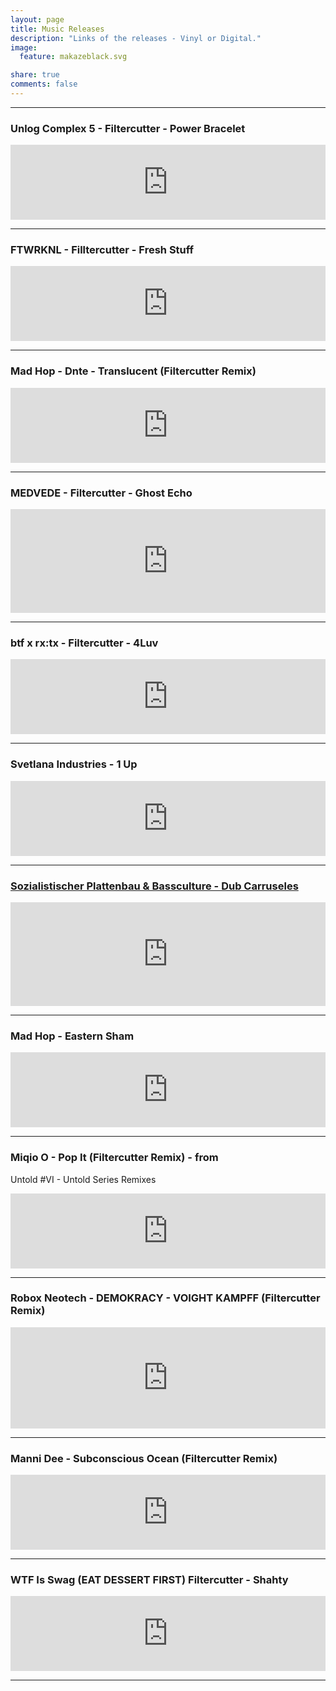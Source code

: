 ```yaml
---
layout: page
title: Music Releases
description: "Links of the releases - Vinyl or Digital."
image:
  feature: makazeblack.svg

share: true
comments: false
---
```



---

### Unlog Complex 5 - Filtercutter - Power Bracelet

<iframe style="border: 0; width: 100%; height: 120px;" src="https://bandcamp.com/EmbeddedPlayer/album=1829858254/size=large/bgcol=ffffff/linkcol=0687f5/tracklist=false/artwork=small/track=2684434965/transparent=true/" seamless><a href="http://unlog1.bandcamp.com/album/va-unlog-complex-05">VA - Unlog Complex #05 by Filtercutter</a></iframe>

---

### FTWRKNL - Filltercutter - Fresh Stuff

<iframe style="border: 0; width: 100%; height: 120px;" src="https://bandcamp.com/EmbeddedPlayer/album=3993077690/size=large/bgcol=ffffff/linkcol=0687f5/tracklist=false/artwork=small/track=2940970276/transparent=true/" seamless><a href="http://fwnl.bandcamp.com/album/ftwrknl-2">FTWRKNL #2 by FTWRKNL</a></iframe>

---

### Mad Hop - Dnte - Translucent (Filtercutter Remix)

<iframe style="border: 0; width: 100%; height: 120px;" src="https://bandcamp.com/EmbeddedPlayer/album=817380093/size=large/bgcol=ffffff/linkcol=0687f5/tracklist=false/artwork=small/track=2662396733/transparent=true/" seamless><a href="http://mad-hop.bandcamp.com/album/moments">Moments by Dnte</a></iframe>

---

### MEDVEDE - Filtercutter - Ghost Echo

<iframe width="100%" height="166" scrolling="no" frameborder="no" src="https://w.soundcloud.com/player/?url=https%3A//api.soundcloud.com/tracks/162950128&amp;color=ff5500&amp;auto_play=false&amp;hide_related=false&amp;show_comments=true&amp;show_user=true&amp;show_reposts=false"></iframe>

---

### btf x rx​:​tx - Filtercutter - 4Luv

<iframe style="border: 0; width: 100%; height: 120px;" src="http://bandcamp.com/EmbeddedPlayer/album=1818346369/size=large/bgcol=ffffff/linkcol=0687f5/tracklist=false/artwork=small/track=2561309440/transparent=true/" seamless><a href="http://rxtx.bandcamp.com/album/btf-x-rx-tx">btf x rx:tx by Filtercutter</a></iframe>

---

### Svetlana Industries - 1 Up

<iframe style="border: 0; width: 100%; height: 120px;" src="http://bandcamp.com/EmbeddedPlayer/album=1757515684/size=large/bgcol=ffffff/linkcol=0687f5/tracklist=false/artwork=small/transparent=true/" seamless><a href="http://shop.svetlanaindustries.com/album/svet001-1up">SVET001: 1UP by Filtercutter</a></iframe>

---

### <a href="http://www.toolboxrecords.com/en/product/16303/bass-dubstep-grime/sozialistischer-plattenbau-12022/" target="_blank">Sozialistischer Plattenbau & Bassculture - Dub Carruseles</a>

<iframe width="100%" height="166" scrolling="no" frameborder="no" src="https://w.soundcloud.com/player/?url=https%3A//api.soundcloud.com/tracks/65395661&color=ff5500"></iframe>

---

### Mad Hop - Eastern Sham

<iframe style="border: 0; width: 100%; height: 120px;" src="http://bandcamp.com/EmbeddedPlayer/album=2636814852/size=large/bgcol=ffffff/linkcol=0687f5/tracklist=false/artwork=small/track=1250204346/transparent=true/" seamless><a href="http://mad-hop.bandcamp.com/album/mad-hop-vol-1">Mad-Hop vol.1 by MAD-HOP</a></iframe>

---

### Miqio O - Pop It (Filtercutter Remix) - from 
Untold #VI - Untold Series Remixes

<iframe style="border: 0; width: 100%; height: 120px;" src="http://bandcamp.com/EmbeddedPlayer/album=872319756/size=large/bgcol=ffffff/linkcol=0687f5/tracklist=false/artwork=small/track=580454481/transparent=true/" seamless><a href="http://miqio.bandcamp.com/album/untold-vi-untold-series-remixes">Untold #VI - Untold Series Remixes by Miqi O.</a></iframe>

---

### Robox Neotech - DEMOKRACY - VOIGHT KAMPFF (Filtercutter Remix)

<iframe src="http://embed.beatport.com/player/?id=1943952&type=track" width="100%" height="162" frameborder="0" scrolling="no" style="max-width:600px;"></iframe>

---

### Manni Dee - Subconscious Ocean (Filtercutter Remix)

<iframe style="border: 0; width: 100%; height: 120px;" src="http://bandcamp.com/EmbeddedPlayer/album=1705968937/size=large/bgcol=ffffff/linkcol=0687f5/tracklist=false/artwork=small/track=1031508464/transparent=true/" seamless><a href="http://mad-hop.bandcamp.com/album/mad-hop-vol-3">Mad-Hop vol.3 by MAD-HOP</a></iframe>

---

### WTF Is Swag (EAT DESSERT FIRST) Filtercutter - Shahty

<iframe style="border: 0; width: 100%; height: 120px;" src="http://bandcamp.com/EmbeddedPlayer/album=2378796335/size=large/bgcol=ffffff/linkcol=0687f5/tracklist=false/artwork=small/track=320378586/transparent=true/" seamless><a href="http://wtfisswag.bandcamp.com/album/eat-dessert-first">EAT DESSERT FIRST by VARIOUS</a></iframe>

---



